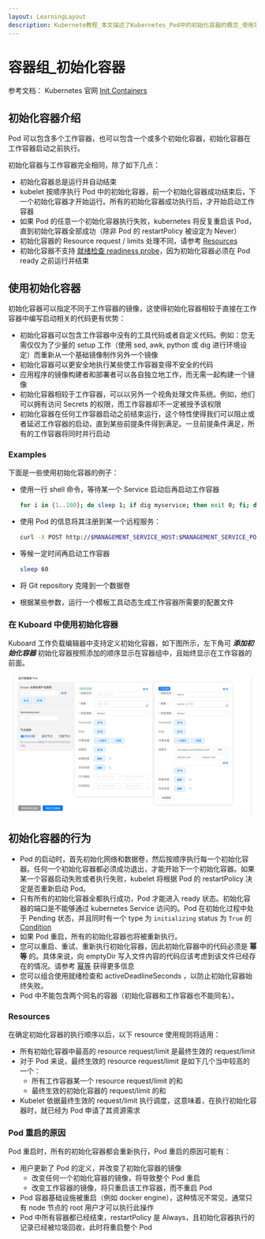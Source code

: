 ```yaml
---
layout: LearningLayout
description: Kubernete教程_本文描述了Kubernetes_Pod中的初始化容器的概念_使用场景和使用方法_初始化容器是容器组中app容器启动之前执行的容器_可能包含setup脚本或其他工具进程
---
```


# 容器组_初始化容器

参考文档： Kubernetes 官网 [Init Containers](https://kubernetes.io/docs/concepts/workloads/pods/init-containers/)

## 初始化容器介绍

Pod 可以包含多个工作容器，也可以包含一个或多个初始化容器，初始化容器在工作容器启动之前执行。

初始化容器与工作容器完全相同，除了如下几点：

* 初始化容器总是运行并自动结束
* kubelet 按顺序执行 Pod 中的初始化容器，前一个初始化容器成功结束后，下一个初始化容器才开始运行。所有的初始化容器成功执行后，才开始启动工作容器
* 如果 Pod 的任意一个初始化容器执行失败，kubernetes 将反复重启该 Pod，直到初始化容器全部成功（除非 Pod 的 restartPolicy 被设定为 Never）
* 初始化容器的 Resource request / limits 处理不同，请参考 [Resources](#Resources)
* 初始化容器不支持 [就绪检查 readiness probe](/learning/k8s-intermediate/workload/pod-lifecycle.html#container-probes)，因为初始化容器必须在 Pod ready 之前运行并结束

## 使用初始化容器

初始化容器可以指定不同于工作容器的镜像，这使得初始化容器相较于直接在工作容器中编写启动相关的代码更有优势：

* 初始化容器可以包含工作容器中没有的工具代码或者自定义代码。例如：您无需仅仅为了少量的 setup 工作（使用 sed, awk, python 或 dig 进行环境设定）而重新从一个基础镜像制作另外一个镜像
* 初始化容器可以更安全地执行某些使工作容器变得不安全的代码
* 应用程序的镜像构建者和部署者可以各自独立地工作，而无需一起构建一个镜像
* 初始化容器相较于工作容器，可以以另外一个视角处理文件系统。例如，他们可以拥有访问 Secrets 的权限，而工作容器却不一定被授予该权限
* 初始化容器在任何工作容器启动之前结束运行，这个特性使得我们可以阻止或者延迟工作容器的启动，直到某些前提条件得到满足。一旦前提条件满足，所有的工作容器将同时并行启动

### Examples

下面是一些使用初始化容器的例子：

* 使用一行 shell 命令，等待某一个 Service 启动后再启动工作容器

  ``` sh
  for i in {1..100}; do sleep 1; if dig myservice; then exit 0; fi; done; exit 1
  ```

* 使用 Pod 的信息将其注册到某一个远程服务：

  ``` sh
  curl -X POST http://$MANAGEMENT_SERVICE_HOST:$MANAGEMENT_SERVICE_PORT/register -d 'instance=$(<POD_NAME>)&ip=$(<POD_IP>)'
  ```

* 等候一定时间再启动工作容器

  ```sh
  sleep 60
  ```

* 将 Git repository 克隆到一个数据卷
* 根据某些参数，运行一个模板工具动态生成工作容器所需要的配置文件

### 在 Kuboard 中使用初始化容器

Kuboard 工作负载编辑器中支持定义初始化容器，如下图所示，左下角可 ***添加初始化容器*** 初始化容器按照添加的顺序显示在容器组中，且始终显示在工作容器的前面。

![Kubernetes教程：在Kuboard中使用初始化容器](./init-container.assets/image-20190907171451988.png)


## 初始化容器的行为

* Pod 的启动时，首先初始化网络和数据卷，然后按顺序执行每一个初始化容器。任何一个初始化容器都必须成功退出，才能开始下一个初始化容器。如果某一个容器启动失败或者执行失败，kubelet 将根据 Pod 的 restartPolicy 决定是否重新启动 Pod。
* 只有所有的初始化容器全都执行成功，Pod 才能进入 ready 状态。初始化容器的端口是不能够通过 kubernetes Service 访问的。Pod 在初始化过程中处于 Pending 状态，并且同时有一个 type 为 `initializing` status 为 `True` 的 [Condition](./pod-lifecycle.html#pod-conditions)
* 如果 Pod 重启，所有的初始化容器也将被重新执行。
* 您可以重启、重试、重新执行初始化容器，因此初始化容器中的代码必须是 **幂等** 的。具体来说，向 emptyDir 写入文件内容的代码应该考虑到该文件已经存在的情况。请参考 [幂等](/glossary/idempotent.html) 获得更多信息
* 您可以组合使用就绪检查和 activeDeadlineSeconds <Badge text="Kuboard 暂不支持" type="warn"/>，以防止初始化容器始终失败。
* Pod 中不能包含两个同名的容器（初始化容器和工作容器也不能同名）。


### Resources

在确定初始化容器的执行顺序以后，以下 resource 使用规则将适用：

* 所有初始化容器中最高的 resource request/limit 是最终生效的 request/limit
* 对于 Pod 来说，最终生效的 resource request/limit 是如下几个当中较高的一个：
  * 所有工作容器某一个 resource request/limit 的和
  * 最终生效的初始化容器的 request/limit 的和
* Kubelet 依据最终生效的 request/limit 执行调度，这意味着，在执行初始化容器时，就已经为 Pod 申请了其资源需求

<!-- The QoS (quality of service) tier of the Pod’s effective QoS tier is the QoS tier for init containers and app containers alike.
Quota and limits are applied based on the effective Pod request and limit.

Pod level control groups (cgroups) are based on the effective Pod request and limit, the same as the scheduler.

Pod restart reasons
A Pod can restart, causing re-execution of init containers, for the following reasons:

A user updates the Pod specification, causing the init container image to change. Any changes to the init container image restarts the Pod. App container image changes only restart the app container.
The Pod infrastructure container is restarted. This is uncommon and would have to be done by someone with root access to nodes.
All containers in a Pod are terminated while restartPolicy is set to Always, forcing a restart, and the init container completion record has been lost due to garbage collection. -->

### Pod 重启的原因

Pod 重启时，所有的初始化容器都会重新执行，Pod 重启的原因可能有：

* 用户更新了 Pod 的定义，并改变了初始化容器的镜像
  * 改变任何一个初始化容器的镜像，将导致整个 Pod 重启
  * 改变工作容器的镜像，将只重启该工作容器，而不重启 Pod
* Pod 容器基础设施被重启（例如 docker engine），这种情况不常见，通常只有 node 节点的 root 用户才可以执行此操作
* Pod 中所有容器都已经结束，restartPolicy 是 Always，且初始化容器执行的记录已经被垃圾回收，此时将重启整个 Pod
